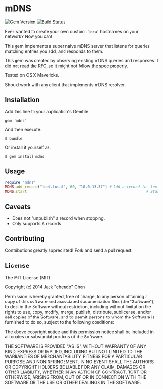 # mDNS

[![Gem Version](https://badge.fury.io/rb/mdns.png)](https://rubygems.org/gems/mdns) [![Build Status](https://travis-ci.org/chendo/mdns.png)](https://travis-ci.org/chendo/mdns)

Ever wanted to create your own custom `.local` hostnames on your network? Now you can!

This gem implements a super naive mDNS server that listens for queries matching entries you add, and responds to them.

This gem was created by observing existing mDNS queries and responses. I did not read the RFC, so it might not follow the spec properly.

Tested on OS X Mavericks.

Should work with any client that implements mDNS resolver.

## Installation

Add this line to your application's Gemfile:

    gem 'mdns'

And then execute:

    $ bundle

Or install it yourself as:

    $ gem install mdns

## Usage

```ruby
require "mdns"
MDNS.add_record("leet.local", 60, "10.0.13.37") # Add a record for leet.local to resolve to 10.0.13.37 with a TTL of 60 seconds
MDNS.start                                                       # Start listening
```

## Caveats

* Does not "unpublish" a record when stopping.
* Only supports A records

## Contributing

Contributions greatly appreciated! Fork and send a pull request.

## License

The MIT License (MIT)

Copyright (c) 2014 Jack "chendo" Chen

Permission is hereby granted, free of charge, to any person obtaining a copy
of this software and associated documentation files (the "Software"), to deal
in the Software without restriction, including without limitation the rights
to use, copy, modify, merge, publish, distribute, sublicense, and/or sell
copies of the Software, and to permit persons to whom the Software is
furnished to do so, subject to the following conditions:

The above copyright notice and this permission notice shall be included in
all copies or substantial portions of the Software.

THE SOFTWARE IS PROVIDED "AS IS", WITHOUT WARRANTY OF ANY KIND, EXPRESS OR
IMPLIED, INCLUDING BUT NOT LIMITED TO THE WARRANTIES OF MERCHANTABILITY,
FITNESS FOR A PARTICULAR PURPOSE AND NONINFRINGEMENT. IN NO EVENT SHALL THE
AUTHORS OR COPYRIGHT HOLDERS BE LIABLE FOR ANY CLAIM, DAMAGES OR OTHER
LIABILITY, WHETHER IN AN ACTION OF CONTRACT, TORT OR OTHERWISE, ARISING FROM,
OUT OF OR IN CONNECTION WITH THE SOFTWARE OR THE USE OR OTHER DEALINGS IN
THE SOFTWARE.